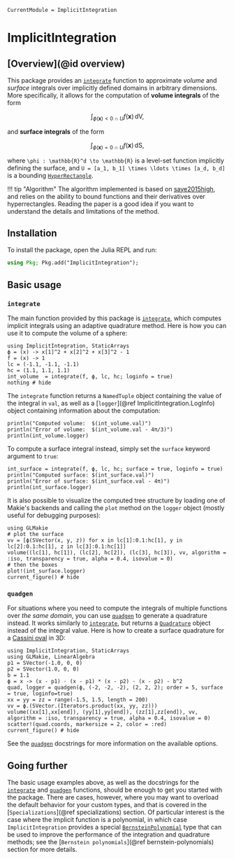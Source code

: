 ```@meta
CurrentModule = ImplicitIntegration
```

# ImplicitIntegration

## [Overview](@id overview)

This package provides an [`integrate`](@ref) function to approximate *volume* and *surface*
integrals over implicitly defined domains in arbitrary dimensions. More specifically, it
allows for the computation of **volume integrals** of the form

```math
    \int_{\phi(\boldsymbol{x}) < 0 \ \cap \ U}  f(\boldsymbol{x}) \, \mathrm{dV},
```

and **surface integrals** of the form

```math
    \int_{\phi(\boldsymbol{x}) = 0 \ \cap \ U}  f(\boldsymbol{x}) \, \mathrm{dS},
```

where ``\phi : \mathbb{R}^d \to \mathbb{R}`` is a level-set function implicitly defining the
surface, and ``U = [a_1, b_1] \times \ldots \times [a_d, b_d]`` is a bounding
[`HyperRectangle`](@ref).

!!! tip "Algorithm"
    The algorithm implemented is based on [saye2015high](@cite), and relies on the ability
    to bound functions and their derivatives over hyperrectangles. Reading the paper is a
    good idea if you want to understand the details and limitations of the method.

## Installation

To install the package, open the Julia REPL and run:

```julia
using Pkg; Pkg.add("ImplicitIntegration");
```

## Basic usage

### `integrate`

The main function provided by this package is [`integrate`](@ref), which computes implicit
integrals using an adaptive quadrature method. Here is how you can use it to compute the
volume of a sphere:

```@example overview-example
using ImplicitIntegration, StaticArrays
ϕ = (x) -> x[1]^2 + x[2]^2 + x[3]^2 - 1
f = (x) -> 1
lc = (-1.1, -1.1, -1.1)
hc = (1.1, 1.1, 1.1)
int_volume  = integrate(f, ϕ, lc, hc; loginfo = true)
nothing # hide
```

The `integrate` function returns a `NamedTuple` object containing the value of the integral
in `val`, as well as a [`logger`](@ref ImplicitIntegration.LogInfo) object containing
information about the computation:

```@example overview-example
println("Computed volume:  $(int_volume.val)")
println("Error of volume:  $(int_volume.val - 4π/3)")
println(int_volume.logger)
```

To compute a surface integral instead, simply set the `surface` keyword argument to `true`:

```@example overview-example
int_surface = integrate(f, ϕ, lc, hc; surface = true, loginfo = true)
println("Computed surface: $(int_surface.val)")
println("Error of surface: $(int_surface.val - 4π)")
println(int_surface.logger)
```

It is also possible to visualize the computed tree structure by loading one of Makie's
backends and calling the `plot` method on the `logger` object (mostly useful for debugging
purposes):

```@example overview-example
using GLMakie
# plot the surface
vv = [ϕ(SVector(x, y, z)) for x in lc[1]:0.1:hc[1], y in lc[2]:0.1:hc[1], z in lc[3]:0.1:hc[1]]
volume((lc[1], hc[1]), (lc[2], hc[2]), (lc[3], hc[3]), vv, algorithm = :iso, transparency = true, alpha = 0.4, isovalue = 0)
# then the boxes
plot!(int_surface.logger)
current_figure() # hide
```

### `quadgen`

For situations where you need to compute the integrals of multiple functions over *the same
domain*, you can use [`quadgen`](@ref) to generate a quadrature instead. It works similarly
to [`integrate`](@ref), but returns a [`Quadrature`](@ref) object instead of the integral
value. Here is how to create a surface quadrature for a [Cassini
oval](https://en.wikipedia.org/wiki/Cassini_oval) in 3D:

```@example overview-example
using ImplicitIntegration, StaticArrays
using GLMakie, LinearAlgebra
p1 = SVector(-1.0, 0, 0)
p2 = SVector(1.0, 0, 0)
b = 1.1
ϕ = x -> (x - p1) ⋅ (x - p1) * (x - p2) ⋅ (x - p2) - b^2
quad, logger = quadgen(ϕ, (-2, -2, -2), (2, 2, 2); order = 5, surface = true, loginfo=true)
xx = yy = zz = range(-1.5, 1.5, length = 200)
vv = ϕ.(SVector.(Iterators.product(xx, yy, zz)))
volume((xx[1],xx[end]), (yy[1],yy[end]), (zz[1],zz[end]), vv, algorithm = :iso, transparency = true, alpha = 0.4, isovalue = 0)
scatter!(quad.coords, markersize = 2, color = :red)
current_figure() # hide
```

See the [`quadgen`](@ref) docstrings for more information on the available options.

## Going further

The basic usage examples above, as well as the docstrings for the [`integrate`](@ref) and
[`quadgen`](@ref) functions, should be enough to get you started with the package. There are
cases, however, where you may want to overload the default behavior for your
custom types, and that is covered in the [`Specializations`](@ref specializations) section. Of particular
interest is the case where the implicit function is a polynomial, in which case
`ImplicitIntegration` provides a special [`BernsteinPolynomial`](@ref) type that can be used
to improve the performance of the integration and quadrature methods; see the [`Bernstein polynomials`](@ref bernstein-polynomials) section for more details.
